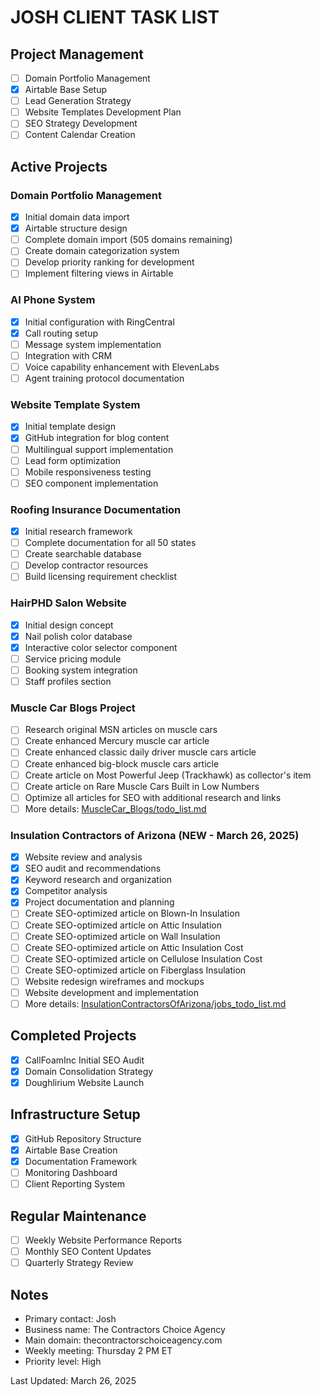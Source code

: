 # JOSH CLIENT TASK LIST

## Project Management
- [ ] Domain Portfolio Management
- [x] Airtable Base Setup
- [ ] Lead Generation Strategy
- [ ] Website Templates Development Plan
- [ ] SEO Strategy Development
- [ ] Content Calendar Creation

## Active Projects

### Domain Portfolio Management
- [x] Initial domain data import
- [x] Airtable structure design
- [ ] Complete domain import (505 domains remaining)
- [ ] Create domain categorization system
- [ ] Develop priority ranking for development
- [ ] Implement filtering views in Airtable

### AI Phone System
- [x] Initial configuration with RingCentral
- [x] Call routing setup
- [ ] Message system implementation
- [ ] Integration with CRM
- [ ] Voice capability enhancement with ElevenLabs
- [ ] Agent training protocol documentation

### Website Template System
- [x] Initial template design
- [x] GitHub integration for blog content
- [ ] Multilingual support implementation
- [ ] Lead form optimization
- [ ] Mobile responsiveness testing
- [ ] SEO component implementation

### Roofing Insurance Documentation
- [x] Initial research framework
- [ ] Complete documentation for all 50 states
- [ ] Create searchable database
- [ ] Develop contractor resources
- [ ] Build licensing requirement checklist

### HairPHD Salon Website
- [x] Initial design concept
- [x] Nail polish color database
- [x] Interactive color selector component
- [ ] Service pricing module
- [ ] Booking system integration
- [ ] Staff profiles section

### Muscle Car Blogs Project
- [ ] Research original MSN articles on muscle cars
- [ ] Create enhanced Mercury muscle car article
- [ ] Create enhanced classic daily driver muscle cars article
- [ ] Create enhanced big-block muscle cars article
- [ ] Create article on Most Powerful Jeep (Trackhawk) as collector's item
- [ ] Create article on Rare Muscle Cars Built in Low Numbers
- [ ] Optimize all articles for SEO with additional research and links
- [ ] More details: [MuscleCar_Blogs/todo_list.md](/clients/Josh/MuscleCar_Blogs/todo_list.md)

### Insulation Contractors of Arizona (NEW - March 26, 2025)
- [x] Website review and analysis
- [x] SEO audit and recommendations
- [x] Keyword research and organization
- [x] Competitor analysis
- [x] Project documentation and planning
- [ ] Create SEO-optimized article on Blown-In Insulation
- [ ] Create SEO-optimized article on Attic Insulation
- [ ] Create SEO-optimized article on Wall Insulation
- [ ] Create SEO-optimized article on Attic Insulation Cost
- [ ] Create SEO-optimized article on Cellulose Insulation Cost
- [ ] Create SEO-optimized article on Fiberglass Insulation
- [ ] Website redesign wireframes and mockups
- [ ] Website development and implementation
- [ ] More details: [InsulationContractorsOfArizona/jobs_todo_list.md](/clients/Josh/InsulationContractorsOfArizona/jobs_todo_list.md)

## Completed Projects
- [x] CallFoamInc Initial SEO Audit
- [x] Domain Consolidation Strategy
- [x] Doughlirium Website Launch

## Infrastructure Setup
- [x] GitHub Repository Structure
- [x] Airtable Base Creation
- [x] Documentation Framework
- [ ] Monitoring Dashboard
- [ ] Client Reporting System

## Regular Maintenance
- [ ] Weekly Website Performance Reports
- [ ] Monthly SEO Content Updates
- [ ] Quarterly Strategy Review

## Notes
- Primary contact: Josh
- Business name: The Contractors Choice Agency
- Main domain: thecontractorschoiceagency.com
- Weekly meeting: Thursday 2 PM ET
- Priority level: High

Last Updated: March 26, 2025
